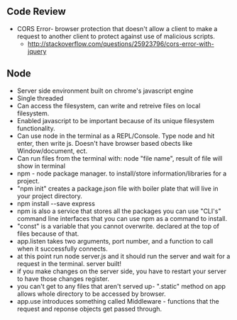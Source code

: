 ## Code Review
- CORS Error- browser protection that doesn't allow a client to make a request to another client to protect against use of malicious scripts. 
  - http://stackoverflow.com/questions/25923796/cors-error-with-jquery

## Node
- Server side environment built on chrome's javascript engine
- Single threaded
- Can access the filesystem, can write and retreive files on local filesystem.
- Enabled javascript to be important because of its unique filesystem functionality.
- Can use node in the terminal as a REPL/Console. Type node and hit enter, then write js. Doesn't have browser based obects like Window/document, ect. 
- Can run files from the terminal with: node "file name", result of file will show in terminal
- npm - node package manager. to install/store information/libraries for a project.
- "npm init" creates a package.json file with boiler plate that will live in your project directory. 
- npm install --save express
- npm is also a service that stores all the packages you can use "CLI's" command line interfaces that you can use npm as a command to install.
- "const" is a variable that you cannot overwrite. declared at the top of files because of that.
- app.listen takes two arguments, port number, and a function to call when it successfully connects. 
- at this point run node server.js and it should run the server and wait for a request in the terminal. server built!
- if you make changes on the server side, you have to restart your server to have those changes register.
- you can't get to any files that aren't served up- ".static" method on app allows whole directory to be accessed by browser. 
- app.use introduces something called Middleware - functions that the request and reponse objects get passed through. 
